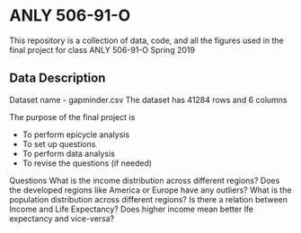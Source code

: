 # ANLY 506-91-O

This repository is a collection of data, code, and all the figures used in the final project for class ANLY 506-91-O Spring 2019

## Data Description

Dataset name - gapminder.csv
The dataset has 41284 rows and 6 columns

The purpose of the final project is 
- To perform epicycle analysis
- To set up questions
- To perform data analysis
- To revise the questions (if needed)

Questions
What is the income distribution across different regions? Does the developed regions like America or Europe have any outliers?
What is the population distribution across different regions?
Is there a relation between Income and Life Expectancy? Does higher income mean better lfe expectancy and vice-versa?

